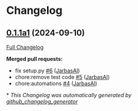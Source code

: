 # Changelog

## [0.1.1a1](https://github.com/OpenVoiceOS/ovos-PHAL-plugin-hotkeys/tree/0.1.1a1) (2024-09-10)

[Full Changelog](https://github.com/OpenVoiceOS/ovos-PHAL-plugin-hotkeys/compare/112d87fea88f8022771c65b7806623fcb4d27609...0.1.1a1)

**Merged pull requests:**

- fix setup.py [\#6](https://github.com/OpenVoiceOS/ovos-PHAL-plugin-hotkeys/pull/6) ([JarbasAl](https://github.com/JarbasAl))
- chore:remove test code [\#5](https://github.com/OpenVoiceOS/ovos-PHAL-plugin-hotkeys/pull/5) ([JarbasAl](https://github.com/JarbasAl))
- chore:automations [\#4](https://github.com/OpenVoiceOS/ovos-PHAL-plugin-hotkeys/pull/4) ([JarbasAl](https://github.com/JarbasAl))



\* *This Changelog was automatically generated by [github_changelog_generator](https://github.com/github-changelog-generator/github-changelog-generator)*
